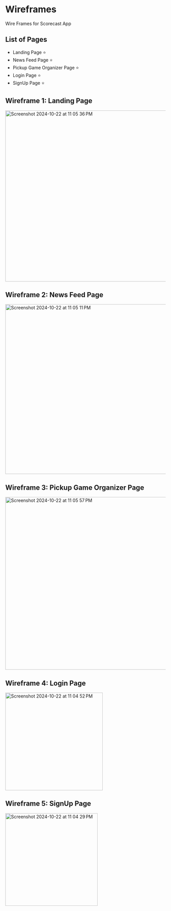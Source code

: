 # Wireframes
Wire Frames for Scorecast App

## List of Pages
- Landing Page ⭐
- News Feed Page ⭐
- Pickup Game Organizer Page ⭐
- Login Page ⭐
- SignUp Page ⭐

## Wireframe 1: Landing Page
<img width="536" alt="Screenshot 2024-10-22 at 11 05 36 PM" src="https://github.com/user-attachments/assets/b9afec4f-aea9-443f-a54b-21ba286339ec">

## Wireframe 2: News Feed Page
<img width="532" alt="Screenshot 2024-10-22 at 11 05 11 PM" src="https://github.com/user-attachments/assets/e755501a-2d72-4ea9-b896-db07140fd567">

## Wireframe 3: Pickup Game Organizer Page
<img width="541" alt="Screenshot 2024-10-22 at 11 05 57 PM" src="https://github.com/user-attachments/assets/d15cc58b-a1e9-4cdc-937d-e83c2e380568">


## Wireframe 4: Login Page
<img width="306" alt="Screenshot 2024-10-22 at 11 04 52 PM" src="https://github.com/user-attachments/assets/4f960f2e-f673-4671-bd02-a60da1c7fc7b">

## Wireframe 5: SignUp Page
<img width="290" alt="Screenshot 2024-10-22 at 11 04 29 PM" src="https://github.com/user-attachments/assets/a95b601e-4eee-4617-a077-756f4eae4519">
